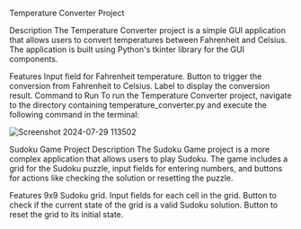 Temperature Converter Project

Description
The Temperature Converter project is a simple GUI application that allows users to convert temperatures between Fahrenheit and Celsius. The application is built using Python's tkinter library for the GUI components.

Features
Input field for Fahrenheit temperature.
Button to trigger the conversion from Fahrenheit to Celsius.
Label to display the conversion result.
Command to Run
To run the Temperature Converter project, navigate to the directory containing temperature_converter.py and execute the following command in the terminal:


![Screenshot 2024-07-29 113502](https://github.com/user-attachments/assets/daf707cb-2205-4a2e-963a-457a8d4cc922)



Sudoku Game Project
Description
The Sudoku Game project is a more complex application that allows users to play Sudoku. The game includes a grid for the Sudoku puzzle, input fields for entering numbers, and buttons for actions like checking the solution or resetting the puzzle.

Features
9x9 Sudoku grid.
Input fields for each cell in the grid.
Button to check if the current state of the grid is a valid Sudoku solution.
Button to reset the grid to its initial state.
